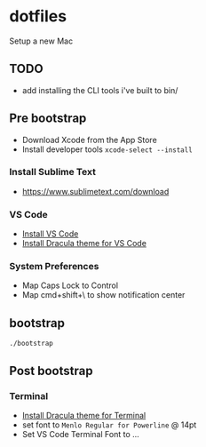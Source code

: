 # dotfiles
Setup a new Mac

## TODO
* add installing the CLI tools i've built to bin/

## Pre bootstrap
* Download Xcode from the App Store
* Install developer tools `xcode-select --install`

### Install Sublime Text
* https://www.sublimetext.com/download

### VS Code
* [Install VS Code](https://code.visualstudio.com)
* [Install Dracula theme for VS Code](https://github.com/dracula/visual-studio-code)

### System Preferences
* Map Caps Lock to Control
* Map cmd+shift+\ to show notification center

## bootstrap
```
./bootstrap
```

## Post bootstrap
### Terminal
* [Install Dracula theme for Terminal](https://github.com/dracula/terminal-app)
* set font to `Menlo Regular for Powerline` @ 14pt
* Set VS Code Terminal Font to ...
